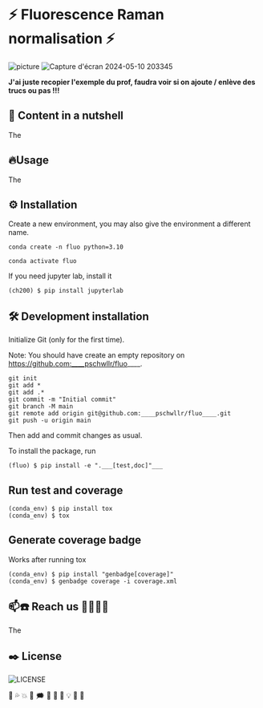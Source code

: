 # ⚡ Fluorescence Raman normalisation ⚡

![picture](https://github.com/jojorichard/Fluorescence_Raman_normalisation/assets/160879372/22fd9a95-884a-421d-abfe-041311cd3af8)
![Capture d'écran 2024-05-10 203345](https://github.com/jojorichard/Fluorescence_Raman_normalisation/assets/160879372/6c230a04-e5e5-43e0-9218-f44ae51f7aee)

**J'ai juste recopier l'exemple du prof, faudra voir si on ajoute / enlève des trucs ou pas !!!**


## 🎯 Content in a nutshell
The
## 🔥Usage
The
## ⚙️ Installation

Create a new environment, you may also give the environment a different name.

```
conda create -n fluo python=3.10 
```

```
conda activate fluo
```

If you need jupyter lab, install it

```
(ch200) $ pip install jupyterlab
```

## 🛠️ Development installation
Initialize Git (only for the first time).

Note: You should have create an empty repository on https://github.com:____pschwllr/fluo____.

```
git init
git add * 
git add .*
git commit -m "Initial commit" 
git branch -M main
git remote add origin git@github.com:____pschwllr/fluo____.git 
git push -u origin main
```

Then add and commit changes as usual.

To install the package, run

```
(fluo) $ pip install -e ".___[test,doc]"___
```

## Run test and coverage

```
(conda_env) $ pip install tox
(conda_env) $ tox
```


## Generate coverage badge
Works after running tox

```
(conda_env) $ pip install "genbadge[coverage]"
(conda_env) $ genbadge coverage -i coverage.xml
```

## 📫☎️ Reach us 👩‍💻👨‍💻
The

## ✒️ License
![LICENSE](https://github.com/jojorichard/Fluorescence_Raman_normalisation/blob/main/LICENSE)

💫
💦
💥
💯
🗯️
🧭
🚨
🔌
💡
 	🔎
   	📄
   
